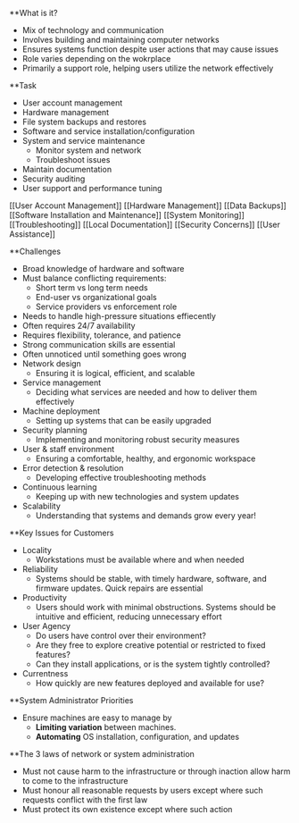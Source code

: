**What is it?
- Mix of technology and communication
- Involves building and maintaining computer networks
- Ensures systems function despite user actions that may cause issues
- Role varies depending on the wokrplace
- Primarily a support role, helping users utilize the network effectively 

**Task
- User account management
- Hardware management
- File system backups and restores
- Software and service installation/configuration
- System and service maintenance
	- Monitor system and network
	- Troubleshoot issues
- Maintain documentation
- Security auditing
- User support and performance tuning

[[User Account Management]]
[[Hardware Management]]
[[Data Backups]]
[[Software Installation and Maintenance]]
[[System Monitoring]]
[[Troubleshooting]]
[[Local Documentation]]
[[Security Concerns]]
[[User Assistance]]

**Challenges
- Broad knowledge of hardware and software
- Must balance conflicting requirements:
	- Short term vs long term needs
	- End-user vs organizational goals
	- Service providers vs enforcement role
- Needs to handle high-pressure situations effiecently
- Often requires 24/7 availability
- Requires flexibility, tolerance, and patience
- Strong communication skills are essential
- Often unnoticed until something goes wrong
- Network design 
	- Ensuring it is logical, efficient, and scalable
- Service management
	- Deciding what services are needed and how to deliver them effectively
- Machine deployment
	- Setting up systems that can be easily upgraded
- Security planning 
	- Implementing and monitoring robust security measures
- User & staff environment
	- Ensuring a comfortable, healthy, and ergonomic workspace
- Error detection & resolution
	- Developing effective troubleshooting methods
- Continuous learning
	- Keeping up with new technologies and system updates
- Scalability
	- Understanding that systems and demands grow every year!

**Key Issues for Customers
- Locality
	- Workstations must be available where and when needed
- Reliability 
	- Systems should be stable, with timely hardware, software, and firmware updates. Quick repairs are essential
- Productivity
	- Users should work with minimal obstructions. Systems should be intuitive and efficient, reducing unnecessary effort
- User Agency
    - Do users have control over their environment?
    - Are they free to explore creative potential or restricted to fixed features?
    - Can they install applications, or is the system tightly controlled?
- Currentness
    - How quickly are new features deployed and available for use?

**System Administrator Priorities
- Ensure machines are easy to manage by
    - **Limiting variation** between machines.
    - **Automating** OS installation, configuration, and updates

**The 3 laws of network or system administration
- Must not cause harm to the infrastructure or through inaction allow harm to come to the infrastructure
- Must honour all reasonable requests by users except where such requests conflict with the first law
- Must protect its own existence except where such action
